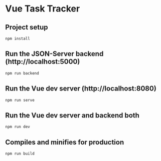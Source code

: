 # Vue Task Tracker

## Project setup

```
npm install
```

## Run the JSON-Server backend (http://localhost:5000)

```
npm run backend
```

## Run the Vue dev server (http://localhost:8080)

```
npm run serve
```

## Run the Vue dev server and backend both

```
npm run dev
```

## Compiles and minifies for production

```
npm run build
```
